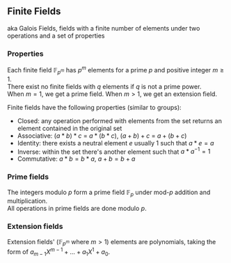 Finite Fields
-
aka Galois Fields, fields with a finite number of elements under two operations and a set of properties  

### Properties
Each finite field $\mathbb{F}_{p^m}$ has $p^m$ elements for a prime $p$ and positive integer $m \ge 1$.  
There exist no finite fields with $q$ elements if $q$ is not a prime power.  
When $m = 1$, we get a prime field. When $m > 1$, we get an extension field.  

Finite fields have the following properties (similar to groups):  
- Closed: any operation performed with elements from the set returns an element contained in the original set
- Associative: $(a * b) * c$ = $a * (b * c)$, $(a + b) + c$ = $a + (b + c)$
- Identity: there exists a neutral element $e$ usually 1 such that $a * e = a$
- Inverse: within the set there's another element such that $a * a^{-1} = 1$
- Commutative: $a * b = b * a$, $a + b = b + a$

### Prime fields
The integers modulo $p$ form a prime field $\mathbb{F}_{p}$ under mod-$p$ addition and multiplication.  
All operations in prime fields are done modulo $p$.  

### Extension fields
Extension fields' ($\mathbb{F}_{p^m}$ where $m > 1$) elements are polynomials, taking the form of $a_{m-1}X^{m-1} + \text{...} + a_1X^1 + a_0$.